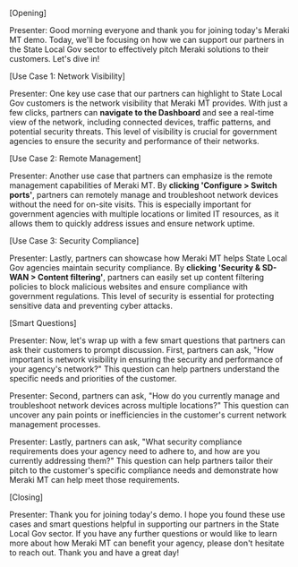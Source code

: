 [Opening]

Presenter: Good morning everyone and thank you for joining today's Meraki MT demo. Today, we'll be focusing on how we can support our partners in the State Local Gov sector to effectively pitch Meraki solutions to their customers. Let's dive in!

[Use Case 1: Network Visibility]

Presenter: One key use case that our partners can highlight to State Local Gov customers is the network visibility that Meraki MT provides. With just a few clicks, partners can **navigate to the Dashboard** and see a real-time view of the network, including connected devices, traffic patterns, and potential security threats. This level of visibility is crucial for government agencies to ensure the security and performance of their networks.

[Use Case 2: Remote Management]

Presenter: Another use case that partners can emphasize is the remote management capabilities of Meraki MT. By **clicking 'Configure > Switch ports'**, partners can remotely manage and troubleshoot network devices without the need for on-site visits. This is especially important for government agencies with multiple locations or limited IT resources, as it allows them to quickly address issues and ensure network uptime.

[Use Case 3: Security Compliance]

Presenter: Lastly, partners can showcase how Meraki MT helps State Local Gov agencies maintain security compliance. By **clicking 'Security & SD-WAN > Content filtering'**, partners can easily set up content filtering policies to block malicious websites and ensure compliance with government regulations. This level of security is essential for protecting sensitive data and preventing cyber attacks.

[Smart Questions]

Presenter: Now, let's wrap up with a few smart questions that partners can ask their customers to prompt discussion. First, partners can ask, "How important is network visibility in ensuring the security and performance of your agency's network?" This question can help partners understand the specific needs and priorities of the customer.

Presenter: Second, partners can ask, "How do you currently manage and troubleshoot network devices across multiple locations?" This question can uncover any pain points or inefficiencies in the customer's current network management processes.

Presenter: Lastly, partners can ask, "What security compliance requirements does your agency need to adhere to, and how are you currently addressing them?" This question can help partners tailor their pitch to the customer's specific compliance needs and demonstrate how Meraki MT can help meet those requirements.

[Closing]

Presenter: Thank you for joining today's demo. I hope you found these use cases and smart questions helpful in supporting our partners in the State Local Gov sector. If you have any further questions or would like to learn more about how Meraki MT can benefit your agency, please don't hesitate to reach out. Thank you and have a great day!